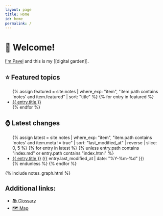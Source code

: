 ```yaml
---
layout: page
title: Home
id: home
permalink: /
---
```


# 👋 Welcome!

[I'm Pavel](https://dside.ru/en/) and this is my [[digital garden]].

## ⭐ Featured topics

<ul>
  {% assign featured = site.notes | where_exp: "item", "item.path contains 'notes' and item.featured" | sort: "title" %}
  {% for entry in featured %}
  <li class="list-entry">
    <a class="internal-link" href="{{ entry.url }}">{{ entry.title }}</a>
  </li>
  {% endfor %}
</ul>

## ⌚ Latest changes

<ul>
  {% assign latest = site.notes | where_exp: "item", "item.path contains 'notes' and item.meta != true" | sort: "last_modified_at" | reverse | slice: 0, 5 %}
  {% for entry in latest %}
  {% unless entry.path contains "index.md" or entry.path contains "index.html" %}
  <li class="list-entry">
    <div><a class="internal-link" href="{{ entry.url }}">{{ entry.title }}</a> <span
        class="faded">({{ entry.last_modified_at | date: "%Y-%m-%d" }})</span></div>
  </li>
  {% endunless %}
  {% endfor %}
</ul>

{% include notes_graph.html %}

## Additional links:

* [📚 Glossary](/glossary)
* [🗺 Map](/map)
